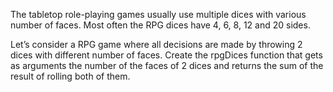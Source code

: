 The tabletop role-playing games usually use multiple dices with various number of faces. Most often the RPG dices have 4, 6, 8, 12 and 20 sides.

Let’s consider a RPG game where all decisions are made by throwing 2 dices with different number of faces. Create the rpgDices function that gets as arguments the number of the faces of 2 dices and returns the sum of the result of rolling both of them.
